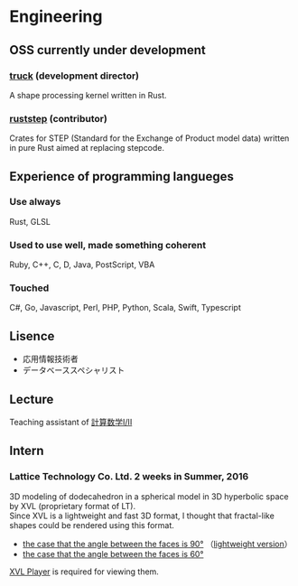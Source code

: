 # Engineering

## OSS currently under development

### [truck](https://github.com/ricosjp/truck) (development director)

A shape processing kernel written in Rust.

### [ruststep](https://github.com/ricosjp/ruststep) (contributor)

Crates for STEP (Standard for the Exchange of Product model data) written in pure Rust aimed at replacing stepcode.

## Experience of programming langueges

### Use always

Rust, GLSL

### Used to use well, made something coherent

Ruby, C++, C, D, Java, PostScript, VBA

### Touched

C#, Go, Javascript, Perl, PHP, Python, Scala, Swift, Typescript

## Lisence

- 応用情報技術者
- データベーススペシャリスト

## Lecture

Teaching assistant of [計算数学I/II](https://sites.google.com/g.ecc.u-tokyo.ac.jp/kspage)

## Intern

### Lattice Technology Co. Ltd. 2 weeks in Summer, 2016

3D modeling of dodecahedron in a spherical model in 3D hyperbolic space by XVL (proprietary format of LT).  
Since XVL is a lightweight and fast 3D format, I thought that fractal-like shapes could be rendered using this format.

- [the case that the angle between the faces is 90°](https://drive.google.com/u/1/uc?id=0B2tz_MyG7hkeT1hOUzlId0s5VEU&export=download)
（[lightweight version](https://drive.google.com/u/1/uc?id=0B2tz_MyG7hkeeFZiYkt4T2luSms&export=download)）  
- [the case that the angle between the faces is 60°](https://drive.google.com/u/1/uc?id=0B2tz_MyG7hkebFVrNkxhZ2N2TFk&export=download)  

[XVL Player](https://www.lattice.co.jp/download/xvl-player/) is required for viewing them.

